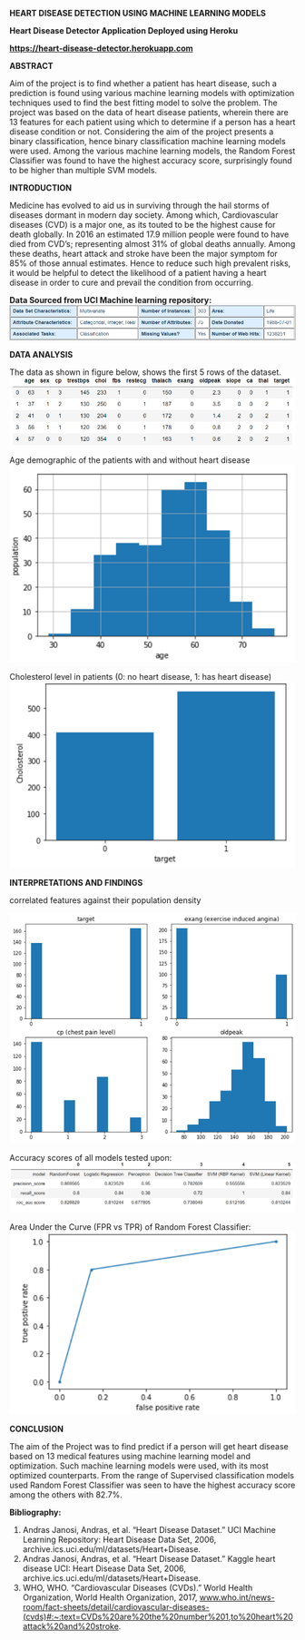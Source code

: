 <b>HEART DISEASE DETECTION USING MACHINE LEARNING MODELS</b>

<div>
<b>
 Heart Disease Detector Application Deployed using Heroku
 
 https://heart-disease-detector.herokuapp.com
 </b>
 </div>


<b>
ABSTRACT
</b>

Aim of the project is to find whether a patient has heart disease, such a prediction is found using various machine learning models with optimization techniques used to find the best fitting model to solve the problem. The project was based on the data of heart disease patients, wherein there are 13 features for each patient using which to determine if a person has a heart disease condition or not. Considering the aim of the project presents a binary classification, hence binary classification machine learning models were used. Among the various machine learning models, the Random Forest Classifier was found to have the highest accuracy score, surprisingly found to be higher than multiple SVM models. 

<b>
INTRODUCTION 
</b>

Medicine has evolved to aid us in surviving through the hail storms of diseases dormant in modern day society. Among which, Cardiovascular diseases (CVD) is a major one, as its touted to be the highest cause for death globally. In 2016 an estimated 17.9 million people were found to have died from CVD’s; representing almost 31% of global deaths annually. Among these deaths, heart attack and stroke have been the major symptom for 85% of those annual estimates. Hence to reduce such high prevalent risks, it would be helpful to detect the likelihood of a patient having a heart disease in order to cure and prevail the condition from occurring. 


<b> Data Sourced from UCI Machine learning repository:</b>
![Orignal Dataset Information](all_images/data_inforamtion.png)


<b> 
DATA ANALYSIS
</b>

The data as shown in figure below, shows the first 5 rows of the dataset. 
![Head of Dataset](all_images/data_head.png)


Age demographic of the patients with and without heart disease
![Age histogram](all_images/age_demograpjic.png)


Cholesterol level in patients (0: no heart disease, 1: has heart disease)
![Chol level histogram](all_images/chol.png)


<b>
INTERPRETATIONS AND FINDINGS
</b>

correlated features against their population density

![Findings](all_images/feature_scatrer_matic.png)


Accuracy scores of all models tested upon:
![accuracy](all_images/all_scores.png)


Area Under the Curve (FPR vs TPR) of Random Forest Classifier:
![AUC curve](all_images/auc_random_forest.png)


<b>
CONCLUSION
</b>

The aim of the Project was to find predict if a person will get heart disease based on 13 medical features using machine learning model and optimization. Such machine learning models were used, with its most optimized counterparts. From the range of Supervised classification models used Random Forest Classifier was seen to have the highest accuracy score among the others with 82.7%. 


<b> Bibliography: </b>
 1. Andras Janosi, Andras, et al. “Heart Disease Dataset.” UCI Machine Learning Repository: Heart Disease Data Set, 2006, archive.ics.uci.edu/ml/datasets/Heart+Disease.
2. Andras Janosi, Andras, et al. “Heart Disease Dataset.” Kaggle heart disease UCI: Heart Disease Data Set, 2006, archive.ics.uci.edu/ml/datasets/Heart+Disease.
3. WHO, WHO. “Cardiovascular Diseases (CVDs).” World Health Organization, World Health Organization, 2017, www.who.int/news-room/fact-sheets/detail/cardiovascular-diseases-(cvds)#:~:text=CVDs%20are%20the%20number%201,to%20heart%20attack%20and%20stroke.

